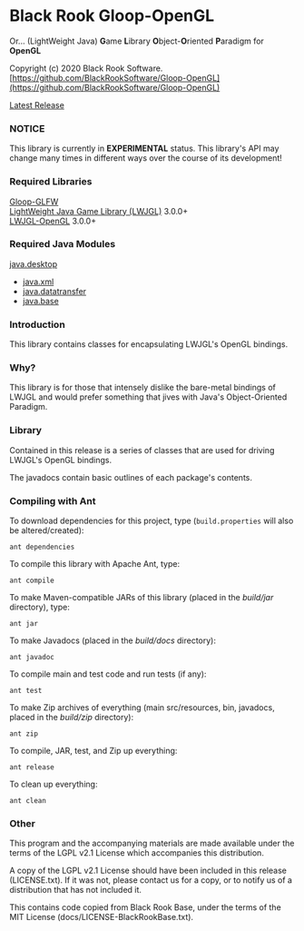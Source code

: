# Black Rook Gloop-OpenGL
Or... (LightWeight Java) **G**ame **L**ibrary **O**bject-**O**riented **P**aradigm for **OpenGL**

Copyright (c) 2020 Black Rook Software.  
[https://github.com/BlackRookSoftware/Gloop-OpenGL](https://github.com/BlackRookSoftware/Gloop-OpenGL)

[Latest Release](https://github.com/BlackRookSoftware/Gloop-OpenGL/releases/latest)


### NOTICE

This library is currently in **EXPERIMENTAL** status. This library's API
may change many times in different ways over the course of its development!


### Required Libraries

[Gloop-GLFW](https://github.com/BlackRookSoftware/Gloop-GLFW)  
[LightWeight Java Game Library (LWJGL)](https://www.lwjgl.org/download) 3.0.0+  
[LWJGL-OpenGL](https://www.lwjgl.org/download) 3.0.0+


### Required Java Modules

[java.desktop](https://docs.oracle.com/en/java/javase/11/docs/api/java.desktop/module-summary.html)  
* [java.xml](https://docs.oracle.com/en/java/javase/11/docs/api/java.xml/module-summary.html)  
* [java.datatransfer](https://docs.oracle.com/en/java/javase/11/docs/api/java.datatransfer/module-summary.html)  
* [java.base](https://docs.oracle.com/en/java/javase/11/docs/api/java.base/module-summary.html)  


### Introduction

This library contains classes for encapsulating LWJGL's OpenGL bindings.


### Why?

This library is for those that intensely dislike the bare-metal bindings of LWJGL and would prefer something
that jives with Java's Object-Oriented Paradigm.


### Library

Contained in this release is a series of classes that are used for driving LWJGL's OpenGL bindings.

The javadocs contain basic outlines of each package's contents.


### Compiling with Ant

To download dependencies for this project, type (`build.properties` will also be altered/created):

	ant dependencies

To compile this library with Apache Ant, type:

	ant compile

To make Maven-compatible JARs of this library (placed in the *build/jar* directory), type:

	ant jar

To make Javadocs (placed in the *build/docs* directory):

	ant javadoc

To compile main and test code and run tests (if any):

	ant test

To make Zip archives of everything (main src/resources, bin, javadocs, placed in the *build/zip* directory):

	ant zip

To compile, JAR, test, and Zip up everything:

	ant release

To clean up everything:

	ant clean
	
### Other

This program and the accompanying materials are made available under the 
terms of the LGPL v2.1 License which accompanies this distribution.

A copy of the LGPL v2.1 License should have been included in this release (LICENSE.txt).
If it was not, please contact us for a copy, or to notify us of a distribution
that has not included it. 

This contains code copied from Black Rook Base, under the terms of the MIT License (docs/LICENSE-BlackRookBase.txt).
